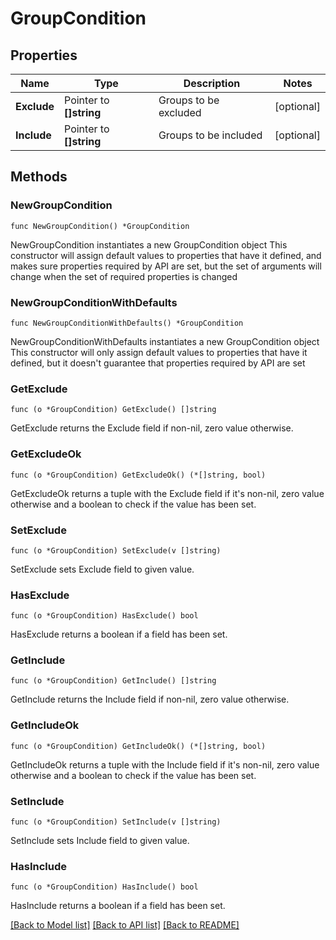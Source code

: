# GroupCondition

## Properties

Name | Type | Description | Notes
------------ | ------------- | ------------- | -------------
**Exclude** | Pointer to **[]string** | Groups to be excluded | [optional] 
**Include** | Pointer to **[]string** | Groups to be included | [optional] 

## Methods

### NewGroupCondition

`func NewGroupCondition() *GroupCondition`

NewGroupCondition instantiates a new GroupCondition object
This constructor will assign default values to properties that have it defined,
and makes sure properties required by API are set, but the set of arguments
will change when the set of required properties is changed

### NewGroupConditionWithDefaults

`func NewGroupConditionWithDefaults() *GroupCondition`

NewGroupConditionWithDefaults instantiates a new GroupCondition object
This constructor will only assign default values to properties that have it defined,
but it doesn't guarantee that properties required by API are set

### GetExclude

`func (o *GroupCondition) GetExclude() []string`

GetExclude returns the Exclude field if non-nil, zero value otherwise.

### GetExcludeOk

`func (o *GroupCondition) GetExcludeOk() (*[]string, bool)`

GetExcludeOk returns a tuple with the Exclude field if it's non-nil, zero value otherwise
and a boolean to check if the value has been set.

### SetExclude

`func (o *GroupCondition) SetExclude(v []string)`

SetExclude sets Exclude field to given value.

### HasExclude

`func (o *GroupCondition) HasExclude() bool`

HasExclude returns a boolean if a field has been set.

### GetInclude

`func (o *GroupCondition) GetInclude() []string`

GetInclude returns the Include field if non-nil, zero value otherwise.

### GetIncludeOk

`func (o *GroupCondition) GetIncludeOk() (*[]string, bool)`

GetIncludeOk returns a tuple with the Include field if it's non-nil, zero value otherwise
and a boolean to check if the value has been set.

### SetInclude

`func (o *GroupCondition) SetInclude(v []string)`

SetInclude sets Include field to given value.

### HasInclude

`func (o *GroupCondition) HasInclude() bool`

HasInclude returns a boolean if a field has been set.


[[Back to Model list]](../README.md#documentation-for-models) [[Back to API list]](../README.md#documentation-for-api-endpoints) [[Back to README]](../README.md)


